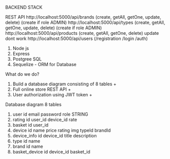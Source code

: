 BACKEND STACK

REST API
http://localhost:5000/api/brands (create, getAll, getOne, update, delete) (create if role ADMIN)
http://localhost:5000/api/types (create, getAll, getOne, update, delete) (create if role ADMIN)
http://localhost:5000/api/products (create, getAll, getOne, delete) update dont work
http://localhost:5000/api/users (/registration /login /auth)

1. Node js
2. Express
3. Postgree SQL
4. Sequelize - ORM for Database

What do we do?

1. Build a database diagram consisting of 8 tables +
2. Full online store REST API +
3. User authorization using JWT token +

Database diagram 8 tables

1. user
   id
   email
   password
   role STRING
2. rating
   id
   user_id
   device_id
   rate
3. basket
   id
   user_id
4. device
   id
   name
   price
   rating
   img
   typeId
   brandId
5. device_info
   id
   device_id
   title
   description
6. type
   id
   name
7. brand
   id
   name
8. basket_device
   id
   device_id
   basket_id
